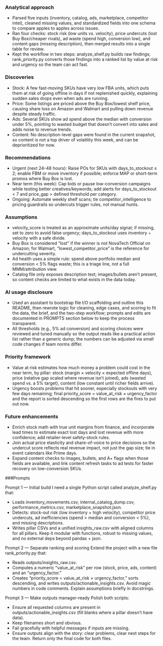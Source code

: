 

### Analytical approach

* Parsed five inputs (inventory, catalog, ads, marketplace, competitor intel), cleaned missing values, and standardized fields into one schema to compare apples to apples across issues.
* Ran four checks: stock risk (low units vs. velocity), price undercuts (lost Buy Box/cheaper rivals), ad waste (spend high, conversion low), and content gaps (missing description), then merged results into a single table for review.
* Kept the workflow in two steps: analyze_shelf.py builds raw findings; rank_priority.py converts those findings into a ranked list by value at risk and urgency so the team can act fast.

### Discoveries

* Stock: A few fast-moving SKUs have very low FBA units, which puts them at risk of going offline in days if not replenished quickly, explaining sudden sales drops even when ads are running.
* Price: Some listings are priced above the Buy Box/lowest shelf price, causing share loss on Amazon and Walmart and pulling down revenue despite steady traffic.
* Ads: Several SKUs show ad spend above the median with conversion under 5%, pointing to wasted budget that doesn’t convert into sales and adds noise to revenue trends.
* Content: No description-level gaps were found in the current snapshot, so content is not a top driver of volatility this week, and can be deprioritized for now.

### Recommendations

* Urgent (next 24–48 hours): Raise POs for SKUs with days_to_stockout ≤ 2; enable FBM or move inventory if possible; enforce MAP or short-term promos where Buy Box is lost.
* Near term (this week): Cap bids or pause low-conversion campaigns while testing better creatives/keywords; add alerts for days_to_stockout < 7 and price_gap > defined threshold per category.
* Ongoing: Automate weekly shelf scans; tie competitor_intelligence to pricing guardrails so undercuts trigger rules, not manual hunts.

### Assumptions

* velocity_score is treated as an approximate units/day signal; if missing, set to zero to avoid false urgency; days_to_stockout uses inventory ÷ velocity with a safe divide.
* Buy Box is considered “lost” if the winner is not NovaTech Official on Amazon; for Walmart, “lowest_competitor_price” is the reference for undercutting severity.
* Ad health uses a simple rule: spend above portfolio median and conversion < 5% flags waste; this is a triage line, not a full MMM/attribution view.
* Catalog file only exposes description text; images/bullets aren’t present, so content checks are limited to what exists in the data today.

### AI usage disclosure

* Used an assistant to bootstrap file I/O scaffolding and outline this README, then rewrote logic for cleaning, edge cases, and scoring to fit the data, the brief, and the two-step workflow; prompts and edits are documented in PROMPTS section below  to keep the process transparent.
* All thresholds (e.g., 5% ad conversion) and scoring choices were reviewed and tuned manually so the output reads like a practical action list rather than a generic dump; the numbers can be adjusted via small code changes if team norms differ.

### Priority framework

* Value at risk estimates how much money a problem could cost in the near term, by pillar: stock (margin × velocity × expected offline days), price (relative gap scaled where revenue isn’t joined), ads (wasted spend vs. a 5% target), content (low constant until richer fields arrive).
* Urgency boosts problems that hit sooner, especially stockouts with very few days remaining; final priority_score = value_at_risk × urgency_factor and the report is sorted descending so the first rows are the fires to put out now.

### Future enhancements

* Enrich stock math with true unit margins from finance, and incorporate lead times to estimate exact lost days and lost revenue with more confidence; add retailer-level safety-stock rules.
* Join actual price elasticity and share-of-voice to price decisions so the undercut score reflects real revenue impact, not just the gap size; tie in event calendars like Prime days.
* Expand content checks to images, bullets, and A+ flags when those fields are available, and link content refresh tasks to ad tests for faster recovery on low-conversion SKUs.

###Prompts

Prompt 1 — Initial build
I need a single Python script called analyze_shelf.py that:
- Loads inventory_movements.csv, internal_catalog_dump.csv, performance_metrics.csv, marketplace_snapshot.json.
- Detects: stock-out risk (low inventory + high velocity), competitor price undercuts, ad inefficiencies (spend > median and conversion < 5%), and missing descriptions.
- Writes pillar CSVs and a unified insights_raw.csv with aligned columns for all pillars.
Keep it modular with functions, robust to missing values, and no external deps beyond pandas + json.

Prompt 2 — Separate ranking and scoring
Extend the project with a new file rank_priority.py that:
- Reads outputs/insights_raw.csv.
- Computes a numeric “value_at_risk” per row (stock, price, ads, content) and an “urgency_factor.”
- Creates “priority_score = value_at_risk × urgency_factor,” sorts descending, and writes outputs/actionable_insights.csv.
Avoid magic numbers in code comments. Explain assumptions briefly in docstrings.

Prompt 3 — Make outputs manager-ready
Polish both scripts:
- Ensure all requested columns are present in outputs/actionable_insights.csv (fill blanks where a pillar doesn’t have data).
- Keep filenames short and obvious.
- Fail gracefully with helpful messages if inputs are missing.
- Ensure outputs align with the story: clear problems, clear next steps for the team.
Return only the final code for both files.

